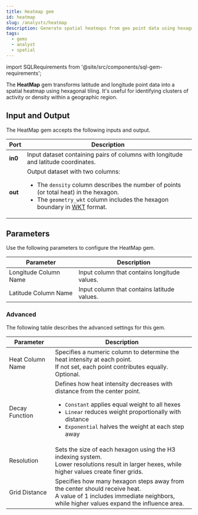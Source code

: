 ```yaml
---
title: Heatmap gem
id: heatmap
slug: /analysts/heatmap
description: Generate spatial heatmaps from geo point data using hexagons
tags:
  - gems
  - analyst
  - spatial
---
```


import SQLRequirements from '@site/src/components/sql-gem-requirements';

<SQLRequirements
  execution_engine="SQL Warehouse"
  sql_package_name="ProphecyDatabricksSqlSpatial"
  sql_package_version="0.0.3+"
/>

The **HeatMap** gem transforms latitude and longitude point data into a spatial heatmap using hexagonal tiling. It's useful for identifying clusters of activity or density within a geographic region.

## Input and Output

The HeatMap gem accepts the following inputs and output.

| Port    | Description                                                                                                                                                                                                                                                                                                          |
| ------- | -------------------------------------------------------------------------------------------------------------------------------------------------------------------------------------------------------------------------------------------------------------------------------------------------------------------- |
| **in0** | Input dataset containing pairs of columns with longitude and latitude coordinates.                                                                                                                                                                                                                                   |
| **out** | Output dataset with two columns: <ul class="table-list"><li>The `density` column describes the number of points (or total heat) in the hexagon.</li><li>The `geometry_wkt` column includes the hexagon boundary in [WKT](https://en.wikipedia.org/wiki/Well-known_text_representation_of_geometry) format.</li></ul> |

## Parameters

Use the following parameters to configure the HeatMap gem.

| Parameter             | Description                                  |
| --------------------- | -------------------------------------------- |
| Longitude Column Name | Input column that contains longitude values. |
| Latitude Column Name  | Input column that contains latitude values.  |

### Advanced

The following table describes the advanced settings for this gem.

| Parameter        | Description                                                                                                                                                                                                                                                                        |
| ---------------- | ---------------------------------------------------------------------------------------------------------------------------------------------------------------------------------------------------------------------------------------------------------------------------------- |
| Heat Column Name | Specifies a numeric column to determine the heat intensity at each point. <br/>If not set, each point contributes equally. Optional.                                                                                                                                               |
| Decay Function   | Defines how heat intensity decreases with distance from the center point. <ul class="table-list"><li>`Constant` applies equal weight to all hexes</li><li>`Linear` reduces weight proportionally with distance</li><li>`Exponential` halves the weight at each step away</li></ul> |
| Resolution       | Sets the size of each hexagon using the H3 indexing system. <br/>Lower resolutions result in larger hexes, while higher values create finer grids.                                                                                                                                 |
| Grid Distance    | Specifies how many hexagon steps away from the center should receive heat. <br/>A value of 1 includes immediate neighbors, while higher values expand the influence area.                                                                                                          |
